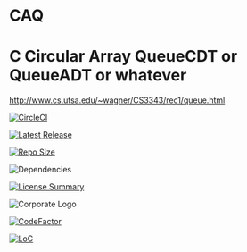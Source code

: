 # CAQ
C Circular Array QueueCDT or QueueADT or whatever
==========
<http://www.cs.utsa.edu/~wagner/CS3343/rec1/queue.html>

[![CircleCI](https://img.shields.io/circleci/build/github/InnovAnon-Inc/CAQ/?color=%23FF1100&logo=InnovAnon%2C%20Inc.&logoColor=%23FF1133&style=plastic)](https://circleci.com/gh/InnovAnon-Inc/CAQ/)

[![Latest Release](https://img.shields.io/github/commits-since/InnovAnon-Inc/CAQ//latest?color=%23FF1100&include_prereleases&logo=InnovAnon%2C%20Inc.&logoColor=%23FF1133&style=plastic)](https://github.com/InnovAnon-Inc/CAQ//releases/latest)

[![Repo Size](https://img.shields.io/github/repo-size/InnovAnon-Inc/CAQ/?color=%23FF1100&logo=InnovAnon%2C%20Inc.&logoColor=%23FF1133&style=plastic)](https://github.com/InnovAnon-Inc/CAQ/)

![Dependencies](https://img.shields.io/librariesio/github/InnovAnon-Inc/CAQ/?color=%23FF1100&style=plastic)

[![License Summary](https://img.shields.io/github/license/InnovAnon-Inc/CAQ/?color=%23FF1100&label=Free%20Code%20for%20a%20Free%20World%21&logo=InnovAnon%2C%20Inc.&logoColor=%23FF1133&style=plastic)](https://tldrlegal.com/license/unlicense#summary)

![Corporate Logo](https://i.imgur.com/UD8y4Is.gif)

[![CodeFactor](https://www.codefactor.io/repository/github/InnovAnon-Inc/CAQ/badge)](https://www.codefactor.io/repository/github/InnovAnon-Inc/CAQ/)

[![LoC](https://tokei.rs/b1/github/InnovAnon-Inc/CAQ/?category=code)](https://github.com/InnovAnon-Inc/CAQ/)

